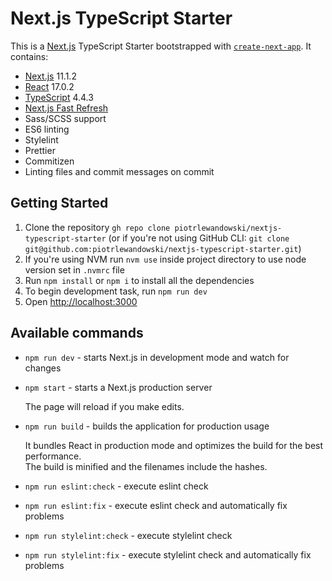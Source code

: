 # Next.js TypeScript Starter

This is a [Next.js](https://nextjs.org/) TypeScript Starter bootstrapped with [`create-next-app`](https://github.com/vercel/next.js/tree/canary/packages/create-next-app).
It contains:
- [Next.js](https://nextjs.org/) 11.1.2
- [React](https://reactjs.org/) 17.0.2
- [TypeScript](https://www.typescriptlang.org/) 4.4.3
- [Next.js Fast Refresh](https://nextjs.org/docs/basic-features/fast-refresh)
- Sass/SCSS support
- ES6 linting
- Stylelint
- Prettier
- Commitizen
- Linting files and commit messages on commit

## Getting Started

1. Clone the repository `gh repo clone piotrlewandowski/nextjs-typescript-starter` (or if you're not using GitHub CLI: `git clone git@github.com:piotrlewandowski/nextjs-typescript-starter.git`)
2. If you're using NVM run `nvm use` inside project directory to use node version set in `.nvmrc` file
3. Run `npm install` or `npm i` to install all the dependencies
4. To begin development task, run `npm run dev`
5. Open [http://localhost:3000](http://localhost:3000)

## Available commands

- `npm run dev` - starts Next.js in development mode and watch for changes

- `npm start` - starts a Next.js production server

  The page will reload if you make edits.

- `npm run build` - builds the application for production usage

  It bundles React in production mode and optimizes the build for the best performance.<br />
  The build is minified and the filenames include the hashes.

- `npm run eslint:check` - execute eslint check

- `npm run eslint:fix` - execute eslint check and automatically fix problems

- `npm run stylelint:check` - execute stylelint check

- `npm run stylelint:fix` - execute stylelint check and automatically fix problems
